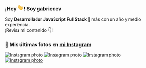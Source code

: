 <h3>¡Hey <img src="https://raw.githubusercontent.com/ABSphreak/ABSphreak/master/gifs/Hi.gif" width="20px" decondig="async">! Soy gabriedev</h3>

<p>Soy <strong>Desarrollador JavaScript Full Stack 🚀</strong> más con un año y medio experiencia.<br />¡Revisa mi contenido 👇!</p>

### 📸 Mis últimas fotos en [mi Instagram](https://instagram.com/gabrie.dev)


<a href='https://instagram.com/p/CtruQitPJU1' target='_blank'>
  <img width='20%' src='https://instagram.fkiv8-1.fna.fbcdn.net/v/t51.2885-15/354557634_595647665883083_2498794285121939883_n.jpg?stp=dst-jpg_e15_fr_s1080x1080&_nc_ht=instagram.fkiv8-1.fna.fbcdn.net&_nc_cat=111&_nc_ohc=94vPbme69WkAX-WvAiO&edm=APU89FABAAAA&ccb=7-5&oh=00_AfB0QRiYbC_M2etlh-mdWmLpfD2Pup-3u5sJSPPA6eCZ3Q&oe=64BCB6E3&_nc_sid=bc0c2c' alt='Instagram photo' />
</a>
<a href='https://instagram.com/p/CtrtZEhvfjK' target='_blank'>
  <img width='20%' src='https://instagram.fkiv8-1.fna.fbcdn.net/v/t51.2885-15/354566352_1280061536273536_3184760590463359796_n.jpg?stp=dst-jpg_e15&_nc_ht=instagram.fkiv8-1.fna.fbcdn.net&_nc_cat=104&_nc_ohc=L8RaXIB-aTEAX9QbKx1&edm=APU89FABAAAA&ccb=7-5&oh=00_AfAgrnkAnxX_9_8fxD-GCCPXWsX5tn6IhSRtc761g9Owdg&oe=64BC1BDC&_nc_sid=bc0c2c' alt='Instagram photo' />
</a>
<a href='https://instagram.com/p/CtDUXiGIwfW' target='_blank'>
  <img width='20%' src='https://instagram.fkiv8-1.fna.fbcdn.net/v/t51.2885-15/350888316_2281662725376540_4082540287140756007_n.jpg?stp=dst-jpg_e15&_nc_ht=instagram.fkiv8-1.fna.fbcdn.net&_nc_cat=100&_nc_ohc=52-Dp0EFNRIAX_VxOgK&edm=APU89FABAAAA&ccb=7-5&oh=00_AfCirmB9EpKItHWlt-rOukAz71WY09Si6EqxLrhykoNYZA&oe=64BAE1D8&_nc_sid=bc0c2c' alt='Instagram photo' />
</a>
<a href='https://instagram.com/p/CoTfm_INWyt' target='_blank'>
  <img width='20%' src='https://instagram.fkiv8-1.fna.fbcdn.net/v/t51.2885-15/321050480_935030397667260_4356312353538439528_n.jpg?stp=dst-jpg_e15&_nc_ht=instagram.fkiv8-1.fna.fbcdn.net&_nc_cat=100&_nc_ohc=QtJ2Bo2v4hcAX9e7AHP&edm=APU89FABAAAA&ccb=7-5&oh=00_AfDPqZ_iulfTdChrmEaFSdmRvw_J0QzFMNAP0FLF9SitvA&oe=64BC9E57&_nc_sid=bc0c2c' alt='Instagram photo' />
</a>

